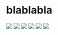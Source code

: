 # blablabla

![](https://media1.tenor.com/m/JR_Ymj0U3KUAAAAC/studio-ghibli-ghibli.gif)
![](https://media1.tenor.com/m/U_EbEoI42lgAAAAC/anime-totoro.gif)
![](https://media1.tenor.com/m/bGS2OhhN9tsAAAAC/hello-gojo-satoru.gif)
![](https://media1.tenor.com/m/faPlGUjSrggAAAAC/totoro-chibi-totoro.gif)
![](https://media1.tenor.com/m/aYOYlFnh6esAAAAC/geto-suguru-jujutsu-kaisen.gif)
![](https://media1.tenor.com/m/y5mZsahYfNIAAAAd/yuta-live-yuta-reaction.gif)
